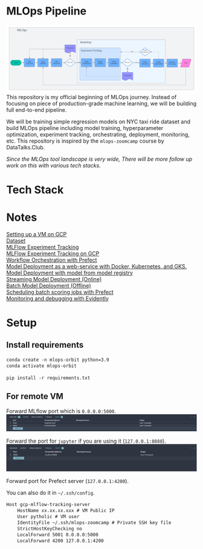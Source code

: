 # MLOps Pipeline

![Machine Learning Lifecycle](assets/mlops.png)
This repository is my official beginning of MLOps journey. Instead of focusing on piece of production-grade machine learning, we will be building full end-to-end pipeline.

We will be training simple regression models on NYC taxi ride dataset and build MLOps pipeline including model training, hyperparameter optimization, experiment tracking, orchestrating, deployment, monitoring, etc. This repository is inspired by the `mlops-zoomcamp` course by DataTalks.Club.

_Since the MLOps tool landscape is very wide, There will be more follow up work on this with various tech stacks._

# Tech Stack

# Notes

[Setting up a VM on GCP](notes/gcp_setup.md)<br>
[Dataset](notes/dataset.md)<br>
[MLFlow Experiment Tracking](notes/mlflow.md)<br>
[MLFlow Experiment Tracking on GCP](notes/mlflow_gcp.md)<br>
[Workflow Orchestration with Prefect](notes/orchestration.md)<br>
[Model Deployment as a web-service with Docker, Kubernetes, and GKS.](notes/web_service_deployment.md)<br>
[Model Deployment with model from model registry](04-deployment/web-service-mlflow/README.md)<br>
[Streaming Model Deployment (Online)](04-deployment/streaming/README.md)<br>
[Batch Model Deployment (Offline)](04-deployment/batch/README.md)<br>
[Scheduling batch scoring jobs with Prefect](04-deployment/batch/README.md#scheduling-batch-scoring-jobs-with-prefect)<br>
[Monitoring and debugging with Evidently](05-monitoring/README.md)<br>

# Setup

## Install requirements

```
conda create -n mlops-orbit python=3.9
conda activate mlops-orbit

pip install -r requirements.txt
```

## For remote VM

Forward MLflow port which is `0.0.0.0:5000`.
![mlflow port forwarding](assets/port2.png)

Forward the port for `jupyter` if you are using it (`127.0.0.1:8888`).
![jupyter port forwarding](assets/port1.png)

Forward port for Prefect server (`127.0.0.1:4200`).

You can also do it in `~/.ssh/config`.

```
Host gcp-mlflow-tracking-server
    HostName xx.xx.xx.xxx # VM Public IP
    User pytholic # VM user
    IdentityFile ~/.ssh/mlops-zoomcamp # Private SSH key file
    StrictHostKeyChecking no
    LocalForward 5001 0.0.0.0:5000
    LocalForward 4200 127.0.0.1:4200
```
